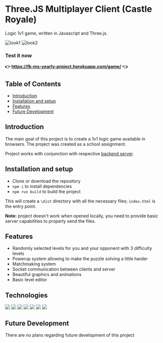 # Three.JS Multiplayer Client (Castle Royale)

Logic 1v1 game, written in Javascript and Three.js.

![look1](https://user-images.githubusercontent.com/49323088/173359614-84156176-ddec-4b50-8791-09ada77c6c90.png)
![look2](https://user-images.githubusercontent.com/49323088/173359629-a9e2a74d-0aa8-4ca8-893c-b90f296dda1e.png)

### Test it now 
**👉 https://fk-ms-yearly-project.herokuapp.com/game/ 👈**

## Table of Contents
- [Introduction](#introduction)
- [Installation and setup](#installation-and-setup)
- [Features](#features)
- [Future Development](#future-development)

## Introduction
The main goal of this project is to create a 1v1 logic game available in browsers. The project was created as a school assignment.

Project works with conjunction with respective [backend server](https://github.com/PrivPolicy/threejs-multiplayer-server).

## Installation and setup
- Clone or download the repository
- `npm i` to install dependencies
- `npm run build` to build the project

This will create a `\dist` directory with all the necessary files; `index.html` is the entry point.

**Note:** project doesn't work when opened locally, you need to provide basic server capabilities to properly send the files.

## Features
- Randomly selected levels for you and your opponent with 3 difficulty levels
- Powerup system allowing to make the puzzle solving a little harder
- Matchmaking system
- Socket communication between clients and server
- Beautiful graphics and animations
- Basic level editor

## Technologies

<p>
 <img src="https://img.shields.io/badge/Three.js-000000?logo=Three.js&logoColor=white&style=for-the-badge" /> 
 <img src="https://img.shields.io/badge/Sass-CC6699?logo=Sass&logoColor=white&style=for-the-badge" /> 
 <img src="https://img.shields.io/badge/JavaScript-F7DF1E?logo=JavaScript&logoColor=white&style=for-the-badge" />  
 <img src="https://img.shields.io/badge/HTML5-E34F26?logo=HTML5&logoColor=white&style=for-the-badge" /> 
 <img src="https://img.shields.io/badge/CSS3-1572B6?logo=CSS3&logoColor=white&style=for-the-badge" /> 
 <img src="https://img.shields.io/badge/Webpack-8DD6F9?logo=Webpack&logoColor=white&style=for-the-badge" /> 
 <img src="https://img.shields.io/badge/Blender-F5792A?logo=Blender&logoColor=white&style=for-the-badge" /> 
</p>

## Future Development
There are no plans regarding future development of this project
